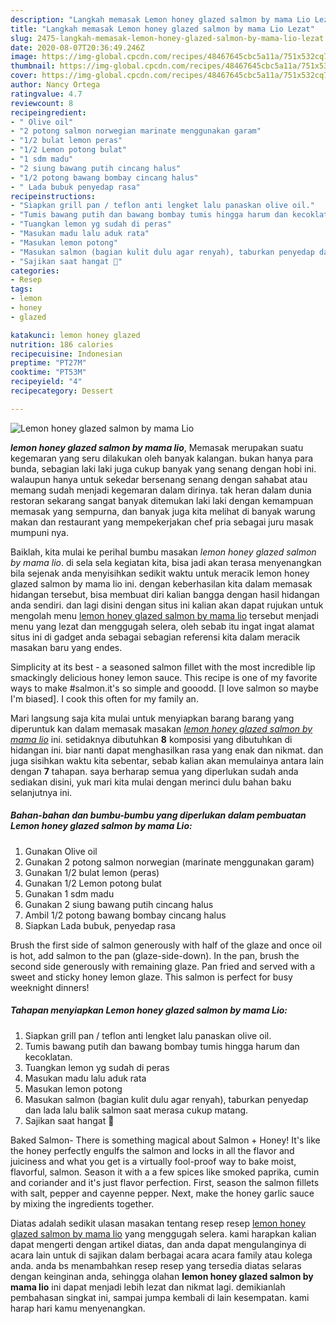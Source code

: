 ```yaml
---
description: "Langkah memasak Lemon honey glazed salmon by mama Lio Lezat"
title: "Langkah memasak Lemon honey glazed salmon by mama Lio Lezat"
slug: 2475-langkah-memasak-lemon-honey-glazed-salmon-by-mama-lio-lezat
date: 2020-08-07T20:36:49.246Z
image: https://img-global.cpcdn.com/recipes/48467645cbc5a11a/751x532cq70/lemon-honey-glazed-salmon-by-mama-lio-foto-resep-utama.jpg
thumbnail: https://img-global.cpcdn.com/recipes/48467645cbc5a11a/751x532cq70/lemon-honey-glazed-salmon-by-mama-lio-foto-resep-utama.jpg
cover: https://img-global.cpcdn.com/recipes/48467645cbc5a11a/751x532cq70/lemon-honey-glazed-salmon-by-mama-lio-foto-resep-utama.jpg
author: Nancy Ortega
ratingvalue: 4.7
reviewcount: 8
recipeingredient:
- " Olive oil"
- "2 potong salmon norwegian marinate menggunakan garam"
- "1/2 bulat lemon peras"
- "1/2 Lemon potong bulat"
- "1 sdm madu"
- "2 siung bawang putih cincang halus"
- "1/2 potong bawang bombay cincang halus"
- " Lada bubuk penyedap rasa"
recipeinstructions:
- "Siapkan grill pan / teflon anti lengket lalu panaskan olive oil."
- "Tumis bawang putih dan bawang bombay tumis hingga harum dan kecoklatan."
- "Tuangkan lemon yg sudah di peras"
- "Masukan madu lalu aduk rata"
- "Masukan lemon potong"
- "Masukan salmon (bagian kulit dulu agar renyah), taburkan penyedap dan lada lalu balik salmon saat merasa cukup matang."
- "Sajikan saat hangat 🍴"
categories:
- Resep
tags:
- lemon
- honey
- glazed

katakunci: lemon honey glazed 
nutrition: 186 calories
recipecuisine: Indonesian
preptime: "PT27M"
cooktime: "PT53M"
recipeyield: "4"
recipecategory: Dessert

---
```



![Lemon honey glazed salmon by mama Lio](https://img-global.cpcdn.com/recipes/48467645cbc5a11a/751x532cq70/lemon-honey-glazed-salmon-by-mama-lio-foto-resep-utama.jpg)

<b><i>lemon honey glazed salmon by mama lio</i></b>, Memasak merupakan suatu kegemaran yang seru dilakukan oleh banyak kalangan. bukan hanya para bunda, sebagian laki laki juga cukup banyak yang senang dengan hobi ini. walaupun hanya untuk sekedar bersenang senang dengan sahabat atau memang sudah menjadi kegemaran dalam dirinya. tak heran dalam dunia restoran sekarang sangat banyak ditemukan laki laki dengan kemampuan memasak yang sempurna, dan banyak juga kita melihat di banyak warung makan dan restaurant yang mempekerjakan chef pria sebagai juru masak mumpuni nya.

Baiklah, kita mulai ke perihal bumbu masakan <i>lemon honey glazed salmon by mama lio</i>. di sela sela kegiatan kita, bisa jadi akan terasa menyenangkan bila sejenak anda menyisihkan sedikit waktu untuk meracik lemon honey glazed salmon by mama lio ini. dengan keberhasilan kita dalam memasak hidangan tersebut, bisa membuat diri kalian bangga dengan hasil hidangan anda sendiri. dan lagi disini dengan situs ini kalian akan dapat rujukan untuk mengolah menu <u>lemon honey glazed salmon by mama lio</u> tersebut menjadi menu yang lezat dan menggugah selera, oleh sebab itu ingat ingat alamat situs ini di gadget anda sebagai sebagian referensi kita dalam meracik masakan baru yang endes.

Simplicity at its best - a seasoned salmon fillet with the most incredible lip smackingly delicious honey lemon sauce. This recipe is one of my favorite ways to make #salmon.it&#39;s so simple and gooodd. [I love salmon so maybe I&#39;m biased]. I cook this often for my family an.


Mari langsung saja kita mulai untuk menyiapkan barang barang yang diperuntuk kan dalam memasak masakan <u><i>lemon honey glazed salmon by mama lio</i></u> ini. setidaknya dibutuhkan <b>8</b> komposisi yang dibutuhkan di hidangan ini. biar nanti dapat menghasilkan rasa yang enak dan nikmat. dan juga sisihkan waktu kita sebentar, sebab kalian akan memulainya antara lain dengan <b>7</b> tahapan. saya berharap semua yang diperlukan sudah anda sediakan disini, yuk mari kita mulai dengan merinci dulu bahan baku selanjutnya ini.

<!--inarticleads1-->

##### Bahan-bahan dan bumbu-bumbu yang diperlukan dalam pembuatan Lemon honey glazed salmon by mama Lio:

1. Gunakan  Olive oil
1. Gunakan 2 potong salmon norwegian (marinate menggunakan garam)
1. Gunakan 1/2 bulat lemon (peras)
1. Gunakan 1/2 Lemon potong bulat
1. Gunakan 1 sdm madu
1. Gunakan 2 siung bawang putih cincang halus
1. Ambil 1/2 potong bawang bombay cincang halus
1. Siapkan  Lada bubuk, penyedap rasa


Brush the first side of salmon generously with half of the glaze and once oil is hot, add salmon to the pan (glaze-side-down). In the pan, brush the second side generously with remaining glaze. Pan fried and served with a sweet and sticky honey lemon glaze. This salmon is perfect for busy weeknight dinners! 

<!--inarticleads2-->

##### Tahapan menyiapkan Lemon honey glazed salmon by mama Lio:

1. Siapkan grill pan / teflon anti lengket lalu panaskan olive oil.
1. Tumis bawang putih dan bawang bombay tumis hingga harum dan kecoklatan.
1. Tuangkan lemon yg sudah di peras
1. Masukan madu lalu aduk rata
1. Masukan lemon potong
1. Masukan salmon (bagian kulit dulu agar renyah), taburkan penyedap dan lada lalu balik salmon saat merasa cukup matang.
1. Sajikan saat hangat 🍴


Baked Salmon- There is something magical about Salmon + Honey! It&#39;s like the honey perfectly engulfs the salmon and locks in all the flavor and juiciness and what you get is a virtually fool-proof way to bake moist, flavorful, salmon. Season it with a a few spices  like smoked paprika, cumin and coriander and it&#39;s just flavor perfection. First, season the salmon fillets with salt, pepper and cayenne pepper. Next, make the honey garlic sauce by mixing the ingredients together. 

Diatas adalah sedikit ulasan masakan tentang resep resep <u>lemon honey glazed salmon by mama lio</u> yang menggugah selera. kami harapkan kalian dapat mengerti dengan artikel diatas, dan anda dapat mengulanginya di acara lain untuk di sajikan dalam berbagai acara acara family atau kolega anda. anda bs menambahkan resep resep yang tersedia diatas selaras dengan keinginan anda, sehingga olahan <b>lemon honey glazed salmon by mama lio</b> ini dapat menjadi lebih lezat dan nikmat lagi. demikianlah pembahasan singkat ini, sampai jumpa kembali di lain kesempatan. kami harap hari kamu menyenangkan.
